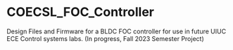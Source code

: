# COECSL_FOC_Controller
Design Files and Firmware for a BLDC FOC controller for use in future UIUC ECE Control systems labs. (In progress, Fall 2023 Semester Project)
